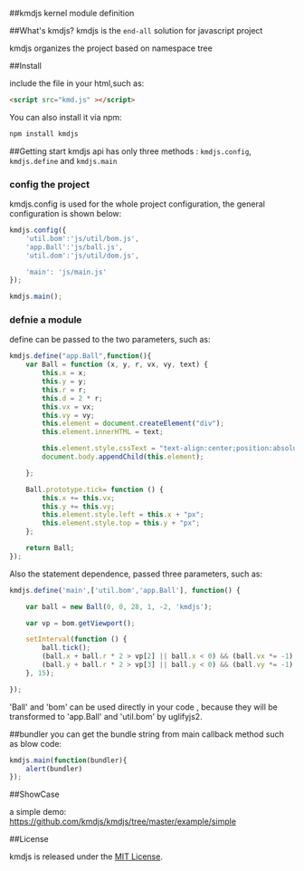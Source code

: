 ##kmdjs
kernel module definition

##What's kmdjs?
kmdjs is the `end-all`  solution for javascript project

kmdjs organizes the project based on namespace tree

##Install

include the file in your html,such as:

```html
<script src="kmd.js" ></script>
```

You can also install it via  npm:

```html
npm install kmdjs
```

##Getting start
kmdjs api has only three methods : `kmdjs.config`, `kmdjs.define` and `kmdjs.main`
### config the project
kmdjs.config is used for the whole project configuration, the general configuration is shown below:

```javascript
kmdjs.config({
    'util.bom':'js/util/bom.js',
    'app.Ball':'js/ball.js',
    'util.dom':'js/util/dom.js',

    'main': 'js/main.js'
});

kmdjs.main();
```

### defnie a module
define can be passed to the two parameters, such as:

```javascript
kmdjs.define("app.Ball",function(){
    var Ball = function (x, y, r, vx, vy, text) {
        this.x = x;
        this.y = y;
        this.r = r;
        this.d = 2 * r;
        this.vx = vx;
        this.vy = vy;
        this.element = document.createElement("div");
        this.element.innerHTML = text;

        this.element.style.cssText = "text-align:center;position:absolute; -moz-border-radius:" + this.d + "px; border-radius: " + this.d + "px; width: " + this.d + "px; height: " + this.d + "px;background-color:green;line-height:" + this.d + "px;color:white;";
        document.body.appendChild(this.element);

    };

    Ball.prototype.tick= function () {
        this.x += this.vx;
        this.y += this.vy;
        this.element.style.left = this.x + "px";
        this.element.style.top = this.y + "px";
    };

    return Ball;
});
```

Also the statement dependence, passed three parameters, such as:

```javascript
kmdjs.define('main',['util.bom','app.Ball'], function() {

    var ball = new Ball(0, 0, 28, 1, -2, 'kmdjs');

    var vp = bom.getViewport();

    setInterval(function () {
        ball.tick();
        (ball.x + ball.r * 2 > vp[2] || ball.x < 0) && (ball.vx *= -1);
        (ball.y + ball.r * 2 > vp[3] || ball.y < 0) && (ball.vy *= -1);
    }, 15);

});
```

'Ball' and 'bom' can be used directly in your code , because they will be transformed to 'app.Ball' and 'util.bom' by uglifyjs2.

##bundler
you can get the bundle string from main callback method such as blow code:

```javascript
kmdjs.main(function(bundler){
    alert(bundler)
});
```   

##ShowCase

a simple demo: https://github.com/kmdjs/kmdjs/tree/master/example/simple


##License

kmdjs is released under the [MIT License](http://opensource.org/licenses/MIT).